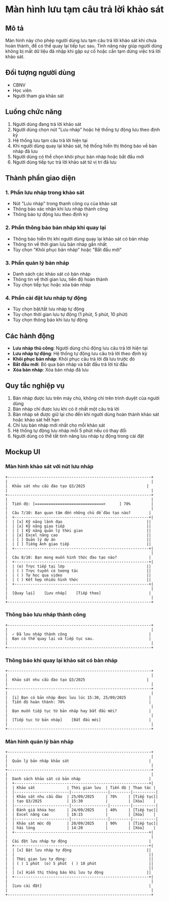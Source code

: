 # Màn hình lưu tạm câu trả lời khảo sát

## Mô tả
Màn hình này cho phép người dùng lưu tạm câu trả lời khảo sát khi chưa hoàn thành, để có thể quay lại tiếp tục sau. Tính năng này giúp người dùng không bị mất dữ liệu đã nhập khi gặp sự cố hoặc cần tạm dừng việc trả lời khảo sát.

## Đối tượng người dùng
- CBNV
- Học viên
- Người tham gia khảo sát

## Luồng chức năng
1. Người dùng đang trả lời khảo sát
2. Người dùng chọn nút "Lưu nháp" hoặc hệ thống tự động lưu theo định kỳ
3. Hệ thống lưu tạm câu trả lời hiện tại
4. Khi người dùng quay lại khảo sát, hệ thống hiển thị thông báo về bản nháp đã lưu
5. Người dùng có thể chọn khôi phục bản nháp hoặc bắt đầu mới
6. Người dùng tiếp tục trả lời khảo sát từ vị trí đã lưu

## Thành phần giao diện

### 1. Phần lưu nháp trong khảo sát
- Nút "Lưu nháp" trong thanh công cụ của khảo sát
- Thông báo xác nhận khi lưu nháp thành công
- Thông báo tự động lưu theo định kỳ

### 2. Phần thông báo bản nháp khi quay lại
- Thông báo hiển thị khi người dùng quay lại khảo sát có bản nháp
- Thông tin về thời gian lưu bản nháp gần nhất
- Tùy chọn "Khôi phục bản nháp" hoặc "Bắt đầu mới"

### 3. Phần quản lý bản nháp
- Danh sách các khảo sát có bản nháp
- Thông tin về thời gian lưu, tiến độ hoàn thành
- Tùy chọn tiếp tục hoặc xóa bản nháp

### 4. Phần cài đặt lưu nháp tự động
- Tùy chọn bật/tắt lưu nháp tự động
- Tùy chọn thời gian lưu tự động (1 phút, 5 phút, 10 phút)
- Tùy chọn thông báo khi lưu tự động

## Các hành động
- **Lưu nháp thủ công**: Người dùng chủ động lưu câu trả lời hiện tại
- **Lưu nháp tự động**: Hệ thống tự động lưu câu trả lời theo định kỳ
- **Khôi phục bản nháp**: Khôi phục câu trả lời đã lưu trước đó
- **Bắt đầu mới**: Bỏ qua bản nháp và bắt đầu trả lời từ đầu
- **Xóa bản nháp**: Xóa bản nháp đã lưu

## Quy tắc nghiệp vụ
1. Bản nháp được lưu trên máy chủ, không chỉ trên trình duyệt của người dùng
2. Bản nháp chỉ được lưu khi có ít nhất một câu trả lời
3. Bản nháp sẽ được giữ lại cho đến khi người dùng hoàn thành khảo sát hoặc khảo sát hết hạn
4. Chỉ lưu bản nháp mới nhất cho mỗi khảo sát
5. Hệ thống tự động lưu nháp mỗi 5 phút nếu có thay đổi
6. Người dùng có thể tắt tính năng lưu nháp tự động trong cài đặt

## Mockup UI

### Màn hình khảo sát với nút lưu nháp
```
+---------------------------------------------------------------+
|                                                               |
|  Khảo sát nhu cầu đào tạo Q3/2025                           |
|                                                               |
+---------------------------------------------------------------+
|                                                               |
|  Tiến độ: [==============================>      ] 70%         |
|                                                               |
|  Câu 7/10: Bạn quan tâm đến những chủ đề đào tạo nào?        |
|  +-----------------------------------------------------------+|
|  | [x] Kỹ năng lãnh đạo                                     ||
|  | [x] Kỹ năng giao tiếp                                    ||
|  | [ ] Kỹ năng quản lý thời gian                            ||
|  | [x] Excel nâng cao                                       ||
|  | [ ] Quản lý dự án                                        ||
|  | [ ] Tiếng Anh giao tiếp                                  ||
|  +-----------------------------------------------------------+|
|                                                               |
|  Câu 8/10: Bạn mong muốn hình thức đào tạo nào?              |
|  +-----------------------------------------------------------+|
|  | (o) Trực tiếp tại lớp                                    ||
|  | ( ) Trực tuyến có tương tác                              ||
|  | ( ) Tự học qua video                                     ||
|  | ( ) Kết hợp nhiều hình thức                              ||
|  +-----------------------------------------------------------+|
|                                                               |
|  [Quay lại]    [Lưu nháp]    [Tiếp theo]                     |
|                                                               |
+---------------------------------------------------------------+
```

### Thông báo lưu nháp thành công
```
+---------------------------------------------------------------+
|                                                               |
|  ✓ Đã lưu nháp thành công                                    |
|  Bạn có thể quay lại và tiếp tục sau.                        |
|                                                               |
+---------------------------------------------------------------+
```

### Thông báo khi quay lại khảo sát có bản nháp
```
+---------------------------------------------------------------+
|                                                               |
|  Khảo sát nhu cầu đào tạo Q3/2025                           |
|                                                               |
+---------------------------------------------------------------+
|                                                               |
|  [i] Bạn có bản nháp được lưu lúc 15:30, 25/09/2025          |
|  Tiến độ hoàn thành: 70%                                     |
|                                                               |
|  Bạn muốn tiếp tục từ bản nháp hay bắt đầu mới?              |
|                                                               |
|  [Tiếp tục từ bản nháp]    [Bắt đầu mới]                     |
|                                                               |
+---------------------------------------------------------------+
```

### Màn hình quản lý bản nháp
```
+---------------------------------------------------------------+
|                                                               |
|  Quản lý bản nháp khảo sát                                   |
|                                                               |
+---------------------------------------------------------------+
|                                                               |
|  Danh sách khảo sát có bản nháp                              |
|  +-----------------------------------------------------------+|
|  | Khảo sát              | Thời gian lưu  | Tiến độ | Thao tác |
|  |------------------------|----------------|---------|----------|
|  | Khảo sát nhu cầu đào  | 25/09/2025     | 70%     | [Tiếp tục]|
|  | tạo Q3/2025           | 15:30          |         | [Xóa]    |
|  |------------------------|----------------|---------|----------|
|  | Đánh giá khóa học     | 24/09/2025     | 40%     | [Tiếp tục]|
|  | Excel nâng cao        | 10:15          |         | [Xóa]    |
|  |------------------------|----------------|---------|----------|
|  | Khảo sát mức độ       | 20/09/2025     | 90%     | [Tiếp tục]|
|  | hài lòng              | 14:20          |         | [Xóa]    |
|  +-----------------------------------------------------------+|
|                                                               |
|  Cài đặt lưu nháp tự động                                    |
|  +-----------------------------------------------------------+|
|  | [x] Bật lưu nháp tự động                                 ||
|  |                                                           ||
|  | Thời gian lưu tự động:                                    ||
|  | ( ) 1 phút  (o) 5 phút  ( ) 10 phút                       ||
|  |                                                           ||
|  | [x] Hiển thị thông báo khi lưu tự động                   ||
|  +-----------------------------------------------------------+|
|                                                               |
|  [Lưu cài đặt]                                               |
|                                                               |
+---------------------------------------------------------------+
```
